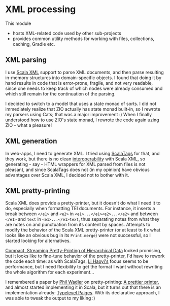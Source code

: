 # XML processing #

This module
- hosts XML-related code used by other sub-projects
- provides common utility methods for working with files, collections, caching, Gradle etc.


## XML parsing ##

I use [Scala XML](http://homepages.inf.ed.ac.uk/wadler/) support to parse XML documents,
and then parse resulting in-memory structures into domain-specific objects.
I found that doing it by hand results in code that is error-prone, fragile, and not very readable,
since one needs to keep track of which nodes were already consumed and which still remain for the
continuation of the parsing.

I decided to switch to a model that uses a state monad of sorts.
I did not immediately realize that ZIO actually has state monad built-in, so I rewrote my parsers
using Cats; that was a major improvement :) When I finally understood how to use ZIO's state monad,
I rewrote the code again uzing ZIO - what a pleasure!

## XML generation ##

In web-apps, I need to generate XML. I tried using [ScalaTags](https://www.lihaoyi.com/scalatags/) for that,
and they work, but there is no clean [interoperability](https://github.com/lihaoyi/scalatags/issues/102) with Scala XML,
so generating - say - HTML wrappers for XML parsed from files is not pleasant, and since ScalaTags does not (in my
opinion) have obvious advantages over Scala XML, I decided not to bother with it.

## XML pretty-printing ##      

Scala XML does provide a pretty-printer, but it doesn't do what I need it to do, especially when formatting
TEI documents. For instance, it inserts a break between `</e1>` and `<e2>` in `<e1>...</e1><e2>...</e2>` and
between `</e1>` and `text` in `<e1>...</e1>text`, thus separating notes from what they are notes on and
punctuation from its content by spaces. Attempts to modify the behavior of the Scala XML pretty-printer
(or at least to fix what looks like an obvious bug in its `Print.merge`) were not successful,
so I started looking for alternatives.

[Compact, Streaming Pretty-Printing of Hierarchical Data](https://www.lihaoyi.com/post/CompactStreamingPrettyPrintingofHierarchicalData.html)
looked promising, but it looks like to fine-tune behavior of the pretty-printer, I'd have to rework the code each time:
as with ScalaTags, [Li Haoyi's](https://www.lihaoyi.com) focus seems to be performance, but I need flexibility to get
the format I want without rewriting the whole algorithm for each experiment...

I remembered a paper by [Phil Wadler](http://homepages.inf.ed.ac.uk/wadler/) on  pretty-printing:
[A prettier printer](https://homepages.inf.ed.ac.uk/wadler/papers/prettier/prettier.pdf),
and almost started implementing it in Scala, but it turns out that there is an implementation already:
[Typelevel Paiges](https://github.com/typelevel/paiges). With its declarative approach, I was able to
tweak the output to my liking :)
